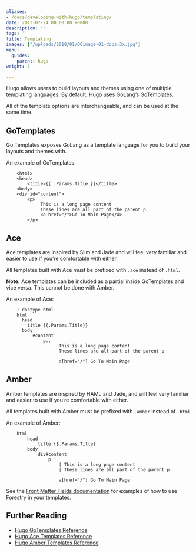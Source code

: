 ```yaml
---
aliases:
- /docs/developing-with-hugo/templating/
date: 2013-07-24 00:00:00 +0000
description: ''
tags: ''
title: Templating
images: ["/uploads/2018/01/OGimage-01-docs-3x.jpg"]
menu:
  guides:
    parent: hugo
weight: 3

---
```

Hugo allows users to build layouts and themes using one of multiple templating languages. By default, Hugo uses GoLang’s GoTemplates.

All of the template options are interchangeable, and can be used at the same time.

## GoTemplates
Go Templates exposes GoLang as a template language for you to build your layouts and themes with.

An example of GoTemplates:
```
	<html>
	<head>
	    <title>{{ .Params.Title }}</title>
	<body>
	<div id="content">
	    <p>
	         This is a long page content
	         These lines are all part of the parent p
	         <a href="/">Go To Main Page</a>
	    </p>
```

## Ace
Ace templates are inspired by Slim and Jade and will feel very familiar and easier to use if you’re comfortable with either.

All templates built with Ace must be prefixed with `.ace` instead of `.html`.

**Note:** Ace templates can be included as a partial inside GoTemplates and vice versa. This cannot be done with Amber.

An example of Ace:
```
	: doctype html
	html
	  head
	    title {{.Params.Title}} 
	  body
	      #content
	          p..
	                This is a long page content
	                These lines are all part of the parent p
	
	                a[href="/"] Go To Main Page
```

## Amber
Amber templates are inspired by HAML and Jade, and will feel very familiar and easier to use if you’re comfortable with either.

All templates built with Amber must be prefixed with `.amber` instead of `.html`

An example of Amber:
```
	html
	    head
	        title {$.Params.Title}
	    body
	        div#content
	            p
	                | This is a long page content
	                | These lines are all part of the parent p
	
	                a[href="/"] Go To Main Page
```

See the [Front Matter Fields documentation][1] for examples of how to use Forestry in your templates.

## Further Reading
- [Hugo GoTemplates Reference](https://gohugo.io/templates/go-templates/)
- [Hugo Ace Templates Reference](https://gohugo.io/templates/ace/)
- [Hugo Amber Templates Reference](https://gohugo.io/templates/amber/)

[1]: /docs/site-configuration/front-matter-templates#field-types
